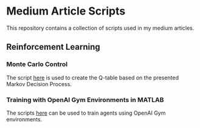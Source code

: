 # Medium Article Scripts
This repository contains a collection of scripts used in my medium articles. 

## Reinforcement Learning
### Monte Carlo Control

The script [here](reinforcement-learning/monte-carlo-control-1/main.py) is used to create the Q-table based on the presented Markov Decision Process. 

### Training with OpenAI Gym Environments in MATLAB

The scripts [here](reinforcement-learning/openai-gym-matlab) can be used to train agents using OpenAI Gym environments.  